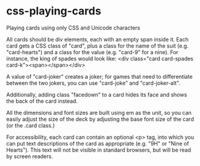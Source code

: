 # css-playing-cards
Playing cards using only CSS and Unicode characters

All cards should be div elements, each with an empty span inside it. Each card gets a CSS class of "card", plus a class for the name of the suit (e.g. "card-hearts") and a class for the value (e.g. "card-9" for a nine). For instance, the king of spades would look like:
  &lt;div class="card card-spades card-k"&gt;&lt;span&gt;&lt;/span&gt;&lt;/div&gt;

A value of "card-joker" creates a joker; for games that need to differentiate between the two jokers, you can use "card-joke" and "card-joker-alt".

Additionally, adding class "facedown" to a card hides its face and shows the back of the card instead.

All the dimensions and font sizes are built using em as the unit, so you can easily adjust the size of the deck by adjusting the base font size of the card (or the .card class.)

For accessibility, each card can contain an optional &lt;p&gt; tag, into which you can put text descriptions of the card as appropriate (e.g. "9H" or "Nine of Hearts"). This text will not be visible in standard browsers, but will be read by screen readers.
